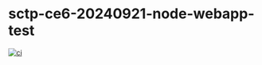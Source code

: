 # sctp-ce6-20240921-node-webapp-test

[![ci](https://github.com/tsanghan/sctp-ce6-20240921-node-webapp-test/actions/workflows/ci.yaml/badge.svg)](https://github.com/tsanghan/sctp-ce6-20240921-node-webapp-test/actions/workflows/ci.yaml)